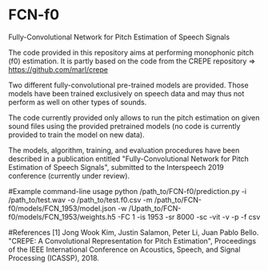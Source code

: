 # FCN-f0
Fully-Convolutional Network for Pitch Estimation of Speech Signals

The code provided in this repository aims at performing monophonic pitch (f0) estimation.
It is partly based on the code from the CREPE repository => https://github.com/marl/crepe

Two different fully-convolutional pre-trained models are provided.
Those models have been trained exclusively on speech data and may thus not perform as well on other types of sounds.

The code currently provided only allows to run the pitch estimation on given sound files using the provided pretrained models (no code is currently provided to train the model on new data).

The models, algorithm, training, and evaluation procedures have been described in a publication entitled "Fully-Convolutional Network for Pitch Estimation of Speech Signals", submitted to the Interspeech 2019 conference (currently under review).

#Example command-line usage
python /path_to/FCN-f0/prediction.py -i /path_to/test.wav -o /path_to/test.f0.csv -m /path_to/FCN-f0/models/FCN_1953/model.json -w /Upath_to/FCN-f0/models/FCN_1953/weights.h5 -FC 1 -is 1953 -sr 8000 -sc -vit -v -p -f csv

#References
[1] Jong Wook Kim, Justin Salamon, Peter Li, Juan Pablo Bello. "CREPE: A Convolutional Representation for Pitch Estimation", Proceedings of the IEEE International Conference on Acoustics, Speech, and Signal Processing (ICASSP), 2018.
